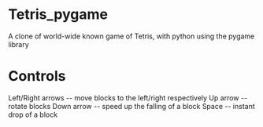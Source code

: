 # Tetris_pygame
A clone of world-wide known game of Tetris, with python using the pygame library

# Controls
Left/Right arrows -- move blocks to the left/right respectively
Up arrow -- rotate blocks
Down arrow -- speed up the falling of a block
Space -- instant drop of a block
